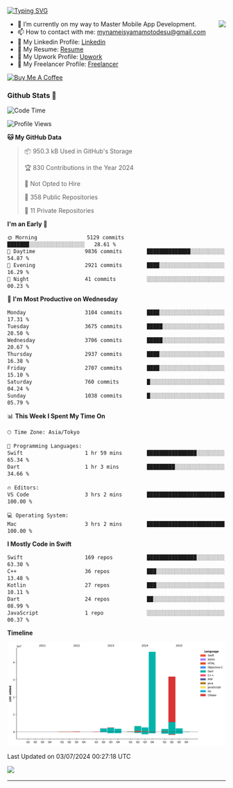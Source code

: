 
[![Typing SVG](https://readme-typing-svg.demolab.com/?lines=Thank+You+For+Visiting!!;You+Are+Welcome✨;I+am+Kyo+Yamamoto;Mobile+Developer)](https://git.io/typing-svg)
<p>
<img align="right" src="https://media.giphy.com/media/26ufdb3cYKwbRtYVW/giphy.gif" style="max-width:100%;" height="150px">

- 🌱 I’m currently on my way to Master Mobile App Development.
- 📫 How to contact with me: mynameisyamamotodesu@gmail.com
- 🔗 My Linkedin Profile: [Linkedin](https://www.linkedin.com/in/kyo-yamamoto-a2ab50239)
- 🔗 My Resume: [Resume](https://www.kickresume.com/cv/rNok4e/)
- 🔗 My Upwork Profile: [Upwork](https://www.upwork.com/freelancers/~01aa9115102bb4af25)
- 🔗 My Freelancer Profile: [Freelancer](https://www.freelancer.com/u/yamamotodesu)

<a href="https://www.buymeacoffee.com/kyoyamamoto" target="_blank"><img src="https://cdn.buymeacoffee.com/buttons/default-orange.png" alt="Buy Me A Coffee" height="41" width="174"></a>

### Github Stats 🥇 
<!--START_SECTION:waka-->
![Code Time](http://img.shields.io/badge/Code%20Time-724%20hrs%2029%20mins-blue)

![Profile Views](http://img.shields.io/badge/Profile%20Views-1-blue)

**🐱 My GitHub Data** 

> 📦 950.3 kB Used in GitHub's Storage 
 > 
> 🏆 830 Contributions in the Year 2024
 > 
> 🚫 Not Opted to Hire
 > 
> 📜 358 Public Repositories 
 > 
> 🔑 11 Private Repositories 
 > 
**I'm an Early 🐤** 

```text
🌞 Morning                5129 commits        ███████░░░░░░░░░░░░░░░░░░   28.61 % 
🌆 Daytime                9836 commits        ██████████████░░░░░░░░░░░   54.87 % 
🌃 Evening                2921 commits        ████░░░░░░░░░░░░░░░░░░░░░   16.29 % 
🌙 Night                  41 commits          ░░░░░░░░░░░░░░░░░░░░░░░░░   00.23 % 
```
📅 **I'm Most Productive on Wednesday** 

```text
Monday                   3104 commits        ████░░░░░░░░░░░░░░░░░░░░░   17.31 % 
Tuesday                  3675 commits        █████░░░░░░░░░░░░░░░░░░░░   20.50 % 
Wednesday                3706 commits        █████░░░░░░░░░░░░░░░░░░░░   20.67 % 
Thursday                 2937 commits        ████░░░░░░░░░░░░░░░░░░░░░   16.38 % 
Friday                   2707 commits        ████░░░░░░░░░░░░░░░░░░░░░   15.10 % 
Saturday                 760 commits         █░░░░░░░░░░░░░░░░░░░░░░░░   04.24 % 
Sunday                   1038 commits        █░░░░░░░░░░░░░░░░░░░░░░░░   05.79 % 
```


📊 **This Week I Spent My Time On** 

```text
🕑︎ Time Zone: Asia/Tokyo

💬 Programming Languages: 
Swift                    1 hr 59 mins        ████████████████░░░░░░░░░   65.34 % 
Dart                     1 hr 3 mins         █████████░░░░░░░░░░░░░░░░   34.66 % 

🔥 Editors: 
VS Code                  3 hrs 2 mins        █████████████████████████   100.00 % 

💻 Operating System: 
Mac                      3 hrs 2 mins        █████████████████████████   100.00 % 
```

**I Mostly Code in Swift** 

```text
Swift                    169 repos           ████████████████░░░░░░░░░   63.30 % 
C++                      36 repos            ███░░░░░░░░░░░░░░░░░░░░░░   13.48 % 
Kotlin                   27 repos            ███░░░░░░░░░░░░░░░░░░░░░░   10.11 % 
Dart                     24 repos            ██░░░░░░░░░░░░░░░░░░░░░░░   08.99 % 
JavaScript               1 repo              ░░░░░░░░░░░░░░░░░░░░░░░░░   00.37 % 
```



**Timeline**

![Lines of Code chart](https://raw.githubusercontent.com/YamamotoDesu/YamamotoDesu/main/assets/bar_graph.png)


 Last Updated on 03/07/2024 00:27:18 UTC
<!--END_SECTION:waka-->

![](https://github-profile-summary-cards.vercel.app/api/cards/profile-details?username=YamamotoDesu&theme=vue)

----

